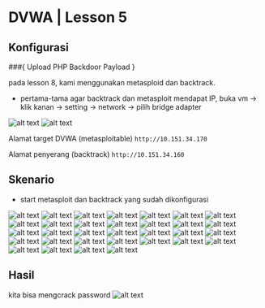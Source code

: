 # DVWA | Lesson 5
## Konfigurasi

###{ Upload PHP Backdoor Payload }

pada lesson 8, kami menggunakan metasploid dan backtrack.

- pertama-tama agar backtrack dan metasploit mendapat IP, buka vm -> klik kanan -> setting -> network -> pilih bridge adapter

![alt text](./backtrack.PNG)
![alt text](./metasploit.png)

Alamat target DVWA (metasploitable) 
`http://10.151.34.170`

Alamat penyerang (backtrack)
`http://10.151.34.160`


## Skenario

- start metasploit dan backtrack yang sudah dikonfigurasi

![alt text](./1.png)
![alt text](./2.png)
![alt text](./3.png)
![alt text](./4.png)
![alt text](./5.png)
![alt text](./6.png)
![alt text](./7.png)
![alt text](./8.png)
![alt text](./9.png)
![alt text](./10.png)
![alt text](./11.png)
![alt text](./12.png)
![alt text](./13.png)
![alt text](./14.png)
![alt text](./15.png)
![alt text](./16.png)
![alt text](./17.png)
![alt text](./18.png)
![alt text](./19.png)
![alt text](./20.png)
![alt text](./21.png)
![alt text](./22.png)
![alt text](./23.png)
![alt text](./24.png)
![alt text](./25.png)
![alt text](./26.png)
![alt text](./27.png)
![alt text](./28.png)
![alt text](./29.png)
![alt text](./30.png)
![alt text](./31.png)
![alt text](./32.png)




## Hasil
kita bisa mengcrack password 
![alt text](./sukses.png)
